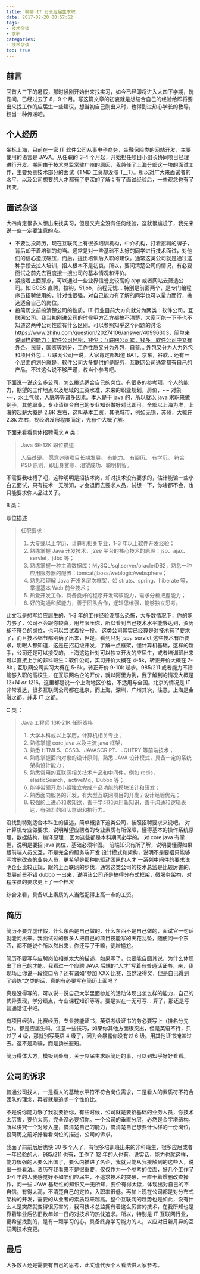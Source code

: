 ```yaml
---
title: 聊聊 IT 行业应届生求职
date: 2017-02-20 00:57:52
tags: 
- 技术杂谈
- 求职
categories: 
- 技术杂谈
toc: true
---
```


前言
--
回首大三下的暑假，那时候刚开始出来找实习，如今已经即将进入大四下学期，恍惚间，已经过去了 8，9 个月。写这篇文章的初衷就是想结合自己的经验给即将要出来找工作的应届生一些建议，想当初自己刚出来时，也得到过热心学长的教导，权当一种传递吧。
<!-- more -->
个人经历
----
坐标上海，目前在一家 IT 软件公司从事电子商务，金融保险类的网站开发，主要使用的语言是 JAVA。从任职的 3-4 个月起，开始担任项目小组长协同项目经理进行开发。期间由于技术总监常驻广州的原因，我兼任了上海分部这一块的面试工作，主要负责技术部分的面试（TMD 工资却没涨 T__T）。所以对广大来面试者的水平，以及公司想要的人才都有了更深的了解；有了面试经验后，一些观念也有了转变。

面试杂谈
--
大四肯定很多人想出来找实习，但是又完全没有任何经验，这就很尴尬了，我先来说一些一定要注意的点。

 - 不要乱投简历，现在互联网上有很多培训机构，中介机构，打着招聘的牌子，背后却干着培训的勾当。通常是对一些基础不太好的同学进行技术面试，对他们的信心造成碾压，而后，提出培训后入职的建议。通常这类公司就是通过这种手段去拉人培训，招人根本不是初衷。所以，要问清楚公司的情况，有必要面试之前先去百度搜一搜公司的基本情况和评价。
 - 紧接着上面那点，可以通过一些业界信誉比较高的 app 或者网站去筛选公司。如 BOSS 直聘，拉钩，51job，前程无忧... 特别是前面两个，是专门给程序员招聘使用的，针对性很强，对自己能力有了解的同学也可以量力而行，挑选适合自己的岗位。
 - 投简历之前搞清楚公司的性质。IT 行业目前大方向就分为两类：软件公司，互联网公司。我当初刚进公司的时候甲方乙方都搞不清楚，大家可能一下子也不知道这两种公司性质有什么区别。可以参照知乎这个问题的讨论 https://www.zhihu.com/question/20274106/answer/40996303，简单来说同样的能力：软件公司轻松，钱少；互联网公司累，钱多。软件公司中又有外企，民营，国资等划分，工作性质又分为外包，自营... 外包又分为人力外包和项目外包... 互联网公司一说，大家肯定都知道 BAT，京东，谷歌... 还有一个层面的划分就是，软件公司大多提供的是服务，互联网公司通常都有自己的产品，不过这么说不够严谨，权当个参考吧。

<!-- more -->

下面说一说这么多公司，怎么挑选适合自己的岗位。有很多的参考项，个人的能力，期望的工作地点以及地域的工资水准，未来的职业规划，房价，~~ 对象 ~~，水土气候，人脉等等诸多因素。本人是干 java 的，所以就以 java 求职来做例子，其他职业，专业请结合自己的专业知识做好对比即可。全部以上海为准，上海的起薪大概是 2.8K 左右，这叫基本工资，其他城市，例如无锡，苏州，大概在 2.3k 左右，视经济发展程度而定，先有个大概了解。

下面来看看具体招聘需求
A 类：

> Java 6K-12K
> 职位描述
>
> 人品过硬。 
> 愿意追随项目长期发展。 
> 有能力。 有阅历。 有学历。 
> 符合 PSD 原则，即出身贫寒、渴望成功、聪明机智。 

不需要我吐槽了吧，这种明明是招技术岗，却对技术没有要求的，估计能骗一些小白去面试，只有技术一无所知，才会退而去要求人品，试想一下，你啥都不会，也只能要求你人品过关了。

B 类：

职位描述

> 任职要求： 
> 1) 大专或以上学历，计算机相关专业，1-3 年以上软件开发经验； 
> 2) 熟练掌握 Java 开发技术，j2ee 平台的核心技术的原理：jsp、ajax、servlet，jdbc 等； 
> 3) 熟练掌握一种主流数据库：MySQL/sql,server/oracle/DB2，熟悉一种应用服务器的配置：tomcat/jboss/weblogic/websphere； 
> 4) 熟悉和理解 Java 开发各层次框架，如 struts、spring、hiberate 等，掌握基本 Web 前台技术； 
> 5) 热爱开发工作，具备良好的程序开发驾驭能力，需求分析把握能力； 
> 6)  好的沟通和解能力，善于团队合作，逻辑思维强，能够独立思考。

此文我是想写给应届生的，1-3 年的工作经验没那么恐怖，大多数情况下，你的能力够了，公司不会跟你较真，用年限压你，所以看到自己技术水平能够达到，资历却不符合的岗位，也可以尝试着投一投。
这类公司其实已经算是对技术有了要求了，而且技术细节都明确了出来，但是，看到只对 jsp，servlet 这些技术有所要求，明眼人都知道，这是在招初级开发，了解一点框架，懂计算机基础，这样的新手，公司还是可以接受的，上海这边针对可以独立开发的应届生，或者培训班出来可以直接上手的非科班生：软件公司，实习开价大概在 4-5k，转正开价大概在 7-8k；互联网公司实习大概在 5-6k，转正开价 9-10k 起步。985/211 或者能力不错能够入职的高校生，在互联网名企的开价，就以阿里为例，我了解到的情况大概是 12k*14 or 12*16。这里都是说一个上海地区价格，不适用与全国。北京的情况是 IT 非常发达，很多互联网公司都在北京，而上海，深圳，广州其次，注意，上海是金融之都，并非 IT 之都。

C 类 ：

> Java 工程师 13K-21K
> 任职资格
>
> 1) 大学本科或以上学历，计算机相关专业； 
> 2) 熟练掌握 core java 以及主流 java 框架，
> 3) 熟悉 HTML5、CSS3、JAVASCRIPT、JQUERY 等前端技术；
> 4) 熟练掌握面向对象的设计原则，熟悉 JAVA 设计模式，具备一定的系统架构设计能力； 
> 5) 熟悉常用的互联网相关技术产品和中间件，例如 redis，elasticSearch，activeMq，Dubbo 等；
> 6) 能够带领开发小组独立完成产品功能的模块设计和研发；
> 7) 熟悉面向服务的开发，有大型互联网项目的开发 / 设计经验优先；
> 8) 较强的上进心和求知欲，善于学习和运用新知识，善于沟通和逻辑表达，有强烈的团队意识和执行力。

没找到特别适合本科生的描述，简单概括下这类公司，按照招聘要求来说吧。
对计算机专业做要求，说明希望应聘者的专业素质有所保障，懂得基本的操作系统原理，数据结构，编译原理... 因为这些都是本科期间必学的。
对 core java 有掌握，说明是要招 java 岗位，基础必须牢固。
前端知识有所了解，说明要懂得如果跟前端人员交互，不是完全的服务端开发
设计模式和架构，说明不是要招只能够写增删改查的业务人员，更希望是那种能驱动团队的人才
一系列中间件的要求说明企业比较正规，跟的上互联网的步伐，通常这类公司的技术总监是比较厉害的，发展前景不错
dubbo 一出来，说明该公司还是搞得分布式框架，微服务架构，对程序员的要求更上了一个档次

综合来看，具备以上素质的人当然配得上高一点的工资。

简历
--
简历不要弄虚作假，什么东西是自己做的，什么东西不是自己做的，面试官一句话就能问出来。我面试过的很多人把自己的项目技能写的天花乱坠，随便问一个东西，都不能说个所以然出来，你还写了干嘛，徒增尴尬。

简历不要写与应聘岗位相差太大的描述，如果写了，也要能自圆其说，为什么体现出了自己的才能。我看过一个应聘 JAVA 后端的“人才”写着有普通话证书，来，我现场让你说一段绕口令？还有诸如“参加 XXX 比赛，虽然没得奖，但是自己得到了锻炼”之类的话，真的有必要写在简历上面吗？

真是没得写的，可以说一说自己大学里面参加的活动体现出怎么样的能力，自己的优异表现，学分绩点，专业课程知识等等。要是实在一无可写... 算了，那还是写普通话证书吧。

有项目经验，比赛经历，专业技能证书，英语考级证书的务必要写上（排名分先后）。都是应届生吗，注意一些技巧，如果你其他方面很突出，但是英语不行，只过了 4 级，那就别写英语 4 级了，因为会暴露你没有过 6 级。用其他证书掩盖过去。这不是欺骗，而是扬长避短。

简历得体大方，模板到处有，关于应届生求职简历的事，可以到知乎好好看看。

公司的诉求
-----
普通公司找人，一是看人的基础水平符不符合岗位需求，二是看人的素质符不符合团队的理念，再者就是追求一个性价比。

不是说你能力够了我就要招你，有些时候，公司就是要招基础的业务人员，你技术太厉害，要价太高，完全没必要招你。一个公司的垂直分层，必然是金字塔结构。所以讲究一个对号入座，搞清楚自己的能力，搞清楚自己想要什么样的一份岗位，投简历之前好好看看岗位的描述，公司的诉求。

我面了前前后后也快 30 多个人了，有很多培训班出来的非科班生，很多应届或者一年经验的人，985/211 也有，工作了 12 年的人也有，说实话，能力也就这样，能力很强的人要么出国了，要么内推进了名企，我就只能从我接触到的这些人，说出一些看法。资历在我看来不是很重要，仅仅作为一个参考的位面，好几个工作了 3-4 年的人我感觉好不如咱们应届生，不追求技术的突破，一直干着增删改查操作，问一些 JAVA 基础性的知识又一无所知，要价有得太低，体现出对自己的不自信，有得太高，不清楚自己的定位，入职率很低。再加上现在公司都是对分布式架构的开发，需要的从业者的素质越来越高。整个互联网的趋势也是如此，没有什么人是突然就变得很厉害的，我司技术总监拥有着这么厉害的技术，在我所知也是靠着毕业后依旧数年如一日的对技术的热忱追求。所以，特别是 IT 互联网行业，更希望找到的，是有一颗学习的心，具备终身学习能力的人，以应对日新月异的互联网技术变更。

最后
--
大多数人还是需要有自己的思考，此文谨代表个人看法供大家参考。







